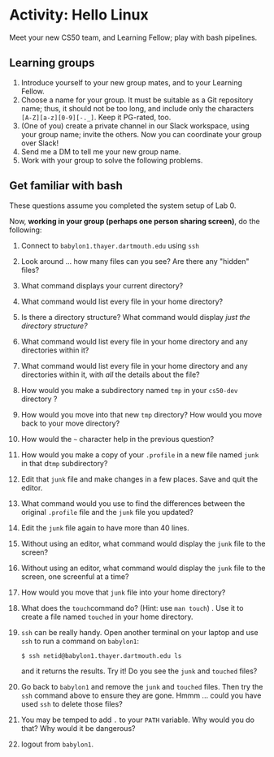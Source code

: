 # Activity: Hello Linux

Meet your new CS50 team, and Learning Fellow; play with bash pipelines.

## Learning groups

1. Introduce yourself to your new group mates, and to your Learning Fellow.
2. Choose a name for your group.
   It must be suitable as a Git repository name; thus, it should not be too long, and include only the characters `[A-Z][a-z][0-9][-._]`. Keep it PG-rated, too.
3. (One of you) create a private channel in our Slack workspace, using your group name; invite the others.
   Now you can coordinate your group over Slack!
4. Send me a DM to tell me your new group name.
5. Work with your group to solve the following problems.

## 

## Get familiar with bash

These questions assume you completed the system setup of Lab 0.

Now, **working in your group (perhaps one person sharing screen)**, do the following:

1. Connect to `babylon1.thayer.dartmouth.edu` using `ssh`

2. Look around ... how many files can you see?  Are there any "hidden" files?

3. What command displays your current directory? 

4. What command would list every file in your home directory?

5. Is there a directory structure?  What command would display *just the directory structure?*

6. What command would list every file in your home directory and any directories within it?

7. What command would list every file in your home directory and any directories within it, with *all* the details about the file?

8. How would you make a subdirectory named `tmp` in your `cs50-dev` directory ?

9. How would you move into that new `tmp` directory? How would you move back to your move directory?

10. How would the `~` character help in the previous question?

11. How would you make a copy of your `.profile` in a new file named `junk` in that d`tmp` subdirectory?

12. Edit that `junk` file and make changes in a few places. Save and quit the editor.

13. What command would you use to find the differences between the original `.profile` file and the `junk` file you updated?

14. Edit the `junk` file again to have more than 40 lines.

15. Without using an editor, what command would display the `junk` file to the screen?

16. Without using an editor, what command would display the `junk` file to the screen, one screenful at a time?

17. How would you move that `junk` file into your home directory?

18. What does the `touch`command do?  (Hint: use `man touch`) . Use it to create a file named `touched` in your home directory.

19. `ssh` can be really handy. Open another terminal on your laptop and use `ssh` to run a command on `babylon1`:

    ```bash
    $ ssh netid@babylon1.thayer.dartmouth.edu ls
    ```

    and it returns the results. Try it! Do you see the `junk` and `touched` files?

20. Go back to `babylon1` and remove the `junk` and `touched` files. Then try the `ssh` command above to ensure they are gone. Hmmm ... could you have used `ssh` to delete those files?

21. You may be temped to add `.` to your `PATH` variable. Why would you do that? Why would it be dangerous?

22. logout from `babylon1`.

